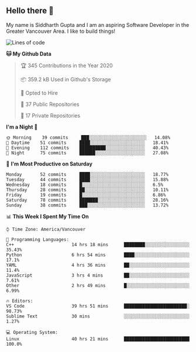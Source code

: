 ## Hello there :wave:

My name is Siddharth Gupta and I am an aspiring Software Developer in the Greater Vancouver Area. I like to build things!

<!-- ![gif](https://github.com/siddg97/siddg97/blob/master/dino.gif) -->

<!--START_SECTION:waka-->
![Lines of code](https://img.shields.io/badge/From%20Hello%20World%20I%27ve%20Written-11.9%20million%20lines%20of%20code-blue)

**🐱 My Github Data** 

> 🏆 345 Contributions in the Year 2020
 > 
> 📦 359.2 kB Used in Github's Storage 
 > 
> 💼 Opted to Hire
 > 
> 📜 37 Public Repositories
 > 
> 🔑 17 Private Repositories 

**I'm a Night 🦉** 

```text
🌞 Morning    39 commits     ███░░░░░░░░░░░░░░░░░░░░░░   14.08% 
🌆 Daytime    51 commits     ████░░░░░░░░░░░░░░░░░░░░░   18.41% 
🌃 Evening    112 commits    ██████████░░░░░░░░░░░░░░░   40.43% 
🌙 Night      75 commits     ██████░░░░░░░░░░░░░░░░░░░   27.08%

```
📅 **I'm Most Productive on Saturday** 

```text
Monday       52 commits     ████░░░░░░░░░░░░░░░░░░░░░   18.77% 
Tuesday      44 commits     ████░░░░░░░░░░░░░░░░░░░░░   15.88% 
Wednesday    18 commits     █░░░░░░░░░░░░░░░░░░░░░░░░   6.5% 
Thursday     28 commits     ██░░░░░░░░░░░░░░░░░░░░░░░   10.11% 
Friday       19 commits     █░░░░░░░░░░░░░░░░░░░░░░░░   6.86% 
Saturday     78 commits     ███████░░░░░░░░░░░░░░░░░░   28.16% 
Sunday       38 commits     ███░░░░░░░░░░░░░░░░░░░░░░   13.72%

```


📊 **This Week I Spent My Time On** 

```text
⌚︎ Time Zone: America/Vancouver

💬 Programming Languages: 
C++                      14 hrs 18 mins      ████████░░░░░░░░░░░░░░░░░   35.43% 
Python                   6 hrs 54 mins       ████░░░░░░░░░░░░░░░░░░░░░   17.1% 
YAML                     4 hrs 36 mins       ██░░░░░░░░░░░░░░░░░░░░░░░   11.4% 
JavaScript               3 hrs 4 mins        ██░░░░░░░░░░░░░░░░░░░░░░░   7.61% 
Other                    2 hrs 49 mins       █░░░░░░░░░░░░░░░░░░░░░░░░   6.99%

🔥 Editors: 
VS Code                  39 hrs 51 mins      ████████████████████████░   98.73% 
Sublime Text             30 mins             ░░░░░░░░░░░░░░░░░░░░░░░░░   1.27%

💻 Operating System: 
Linux                    40 hrs 21 mins      █████████████████████████   100.0%

```


<!--END_SECTION:waka-->



